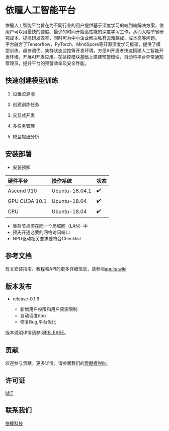 # 依瞳人工智能平台

依瞳人工智能平台旨在为不同行业的用户提供基于深度学习的端到端解决方案，使用户可以用最快的速度、最少的时间开始高性能的深度学习工作，从而大幅节省研究成本、提高研发效率，同时可为中小企业解决私有云难建成、成本高等问题。
平台融合了Tensorflow、PyTorch、MindSpore等开源深度学习框架，提供了模型训练、超参调优、集群状态监控等开发环境，方便AI开发者快速搭建人工智能开发环境，开展AI开发应用。在监控模块基础上搭建预警模块，自动将平台异常通知管理员，提升平台的预警效率及安全性能。


## 快速创建模型训练

1. 设置资源池

2. 创建训练任务

3. 交互式开发

4. 多任务管理

5. 模型输出分析


安装部署
----------------------------------------------------------------------------

* 安装预知

|硬件平台         |操作系统     |状态        |
|:---------------|:-----------|:-----------|
|Ascend 910      | Ubuntu-18.04.1 |	✔️         |
|GPU CUDA 10.1   | Ubuntu-18.04 |	✔️        |
|CPU             | Ubuntu-18.04 |	✔️        |
   + 集群节点须在同一个局域网（LAN）中
   + 预先开通必要的网络访问端口
   + NPU驱动相关要求要符合Checklist

参考文档
----------------------------------------------------------------------------

有关安装指南、教程和API的更多详细信息，请参阅[apulis wiki](https://gitee.com/apulis/apulis_platform/wikis/Home)

版本发布
----------------------------------------------------------------------------
* release-0.1.6
  
  + 新增用户权限和用户资源限制
  + 自动调度npu
  + 修复Bug,平台优化

版本说明详情请参阅[RELEASE](docs/RELEASE.md)。

贡献
----------------------------------------------------------------------------
欢迎参与贡献。更多详情，请参阅我们的[贡献者Wiki](docs/CONTRIBUTING.md)。

许可证
----------------------------------------------------------------------------

[MIT](LICENSE)

联系我们
----------------------------------------------------------------------------

[依瞳科技](http://www.apulis.cn)




